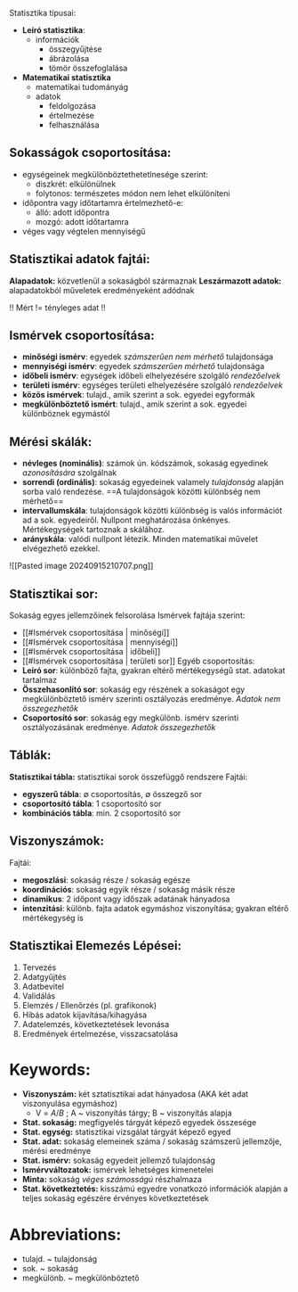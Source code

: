 Statisztika típusai:
- **Leíró statisztika**: 
	- információk
		- összegyűjtése
		- ábrázolása
		- tömör összefoglalása
- **Matematikai statisztika**
	- matematikai tudományág
	- adatok
		- feldolgozása
		- értelmezése
		- felhasználása

## Sokasságok csoportosítása:
- egységeinek megkülönböztethetetlnesége szerint:
	- diszkrét: elkülönülnek
	- folytonos: természetes módon nem lehet elkülöníteni
- időpontra vagy időtartamra értelmezhető-e:
	- álló: adott időpontra
	- mozgó: adott időtartamra
- véges vagy végtelen mennyiségű

## Statisztikai adatok fajtái:
**Alapadatok:** közvetlenül a sokaságból származnak
**Leszármazott adatok:** alapadatokból műveletek eredményeként adódnak

!! Mért != tényleges adat !!
## Ismérvek csoportosítása:
- **minőségi ismérv**: egyedek *számszerűen nem mérhető* tulajdonsága
- **mennyiségi ismérv**: egyedek *számszerűen mérhető* tulajdonsága
- **időbeli ismérv**: egységek időbeli elhelyezésére szolgáló *rendezőelvek*
- **területi ismérv**: egységes területi elhelyezésére szolgáló *rendezőelvek*
- **közös ismérvek**: tulajd., amik szerint a sok. egyedei egyformák
- **megkülönböztető ismért**: tulajd., amik szerint a sok. egyedei különböznek egymástól

## Mérési skálák:
- **névleges (nominális)**: számok ún. kódszámok, sokaság egyedinek *azonosítására* szolgálnak
- **sorrendi (ordinális)**: sokaság egyedeinek valamely *tulajdonság* alapján sorba való rendezése. ==A tulajdonságok közötti különbség nem mérhető==
- **intervallumskála**: tulajdonságok közötti különbség is valós információt ad a sok. egyedeiről. Nullpont meghatározása önkényes. Mértékegységek tartoznak a skálához.
- **arányskála**: valódi nullpont létezik. Minden matematikai művelet elvégezhető ezekkel.

![[Pasted image 20240915210707.png]]

## Statisztikai sor:
Sokaság egyes jellemzőinek felsorolása
Ismérvek fajtája szerint: 
- [[#Ismérvek csoportosítása | minőségi]]
- [[#Ismérvek csoportosítása | mennyiségi]]
- [[#Ismérvek csoportosítása | időbeli]]
- [[#Ismérvek csoportosítása | területi sor]]
Egyéb csoportosítás:
- **Leíró sor**: különböző fajta, gyakran eltérő mértékegységű stat. adatokat tartalmaz
- **Összehasonlító sor**: sokaság egy részének a sokaságot egy megkülönböztető ismérv szerinti osztályozás eredménye. *Adatok nem összegezhetők*
- **Csoportosító sor**: sokaság egy megkülönb. ismérv szerinti osztályozásának eredménye. *Adatok összegezhetők*

## Táblák:
**Statisztikai tábla:** statisztikai sorok összefüggő rendszere
Fajtái:
- **egyszerű tábla**: $\emptyset$ csoportosítás, $\emptyset$ összegző sor
- **csoportosító tábla**: 1 csoportosító sor
- **kombinációs tábla**: min. 2 csoportosító sor

## Viszonyszámok:
Fajtái:
- **megoszlási**: sokaság része / sokaság egésze
- **koordinációs**: sokaság egyik része / sokaság másik része
- **dinamikus**: 2 időpont vagy időszak adatának hányadosa
- **intenzitási**: különb. fajta adatok egymáshoz viszonyítása; gyakran eltérő mértékegység is

## Statisztikai Elemezés Lépései:
1. Tervezés
2. Adatgyűjtés
3. Adatbevitel
4. Validálás
5. Elemzés / Ellenőrzés (pl. grafikonok)
6. Hibás adatok kijavítása/kihagyása
7. Adatelemzés, következtetések levonása
8. Eredmények értelmezése, visszacsatolása
# Keywords:
- **Viszonyszám:** két sztatisztikai adat hányadosa (AKA két adat viszonyulása egymáshoz)
	- V = $A/B$ ; A ~ viszonyítás tárgy; B ~ viszonyítás alapja
- **Stat. sokaság:** megfigyelés tárgyát képező egyedek összesége
- **Stat. egység:** statisztikai vizsgálat tárgyát képező egyed
- **Stat. adat:** sokaság elemeinek száma / sokaság számszerű jellemzője, mérési eredménye
- **Stat. ismérv:** sokaság egyedeit jellemző tulajdonság
- **Ismérvváltozatok:** ismérvek lehetséges kimenetelei 
- **Minta:** sokaság *véges számosságú* részhalmaza
- **Stat. következtetés:** kisszámú egyedre vonatkozó információk alapján a teljes sokaság egészére érvényes következtetések

# Abbreviations:
- tulajd. ~ tulajdonság
- sok.    ~ sokaság
- megkülönb. ~ megkülönböztető